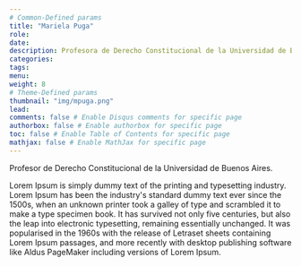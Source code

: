 ```yaml
---
# Common-Defined params
title: "Mariela Puga"
role: 
date: 
description: Profesora de Derecho Constitucional de la Universidad de Buenos Aires
categories:
tags:
menu: 
weight: 8
# Theme-Defined params
thumbnail: "img/mpuga.png"
lead: 
comments: false # Enable Disqus comments for specific page
authorbox: false # Enable authorbox for specific page
toc: false # Enable Table of Contents for specific page
mathjax: false # Enable MathJax for specific page
---
```


Profesor de Derecho Constitucional de la Universidad de Buenos Aires.

Lorem Ipsum is simply dummy text of the printing and typesetting industry. Lorem Ipsum has been the industry's standard dummy text ever since the 1500s, when an unknown printer took a galley of type and scrambled it to make a type specimen book. It has survived not only five centuries, but also the leap into electronic typesetting, remaining essentially unchanged. It was popularised in the 1960s with the release of Letraset sheets containing Lorem Ipsum passages, and more recently with desktop publishing software like Aldus PageMaker including versions of Lorem Ipsum.

